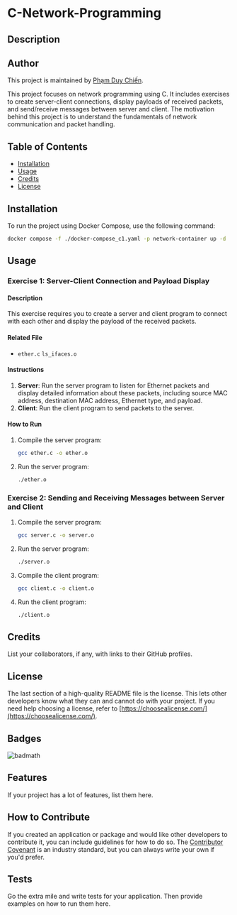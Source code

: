 # C-Network-Programming

## Description

## Author

This project is maintained by [Phạm Duy Chiến](https://github.com/benphamdev).

This project focuses on network programming using C. It includes exercises to create server-client connections, display payloads of received packets, and send/receive messages between server and client. The motivation behind this project is to understand the fundamentals of network communication and packet handling.

## Table of Contents

- [Installation](#installation)
- [Usage](#usage)
- [Credits](#credits)
- [License](#license)

## Installation

To run the project using Docker Compose, use the following command:

```sh
docker compose -f ./docker-compose_c1.yaml -p network-container up -d
```

## Usage

### Exercise 1: Server-Client Connection and Payload Display

#### Description

This exercise requires you to create a server and client program to connect with each other and display the payload of the received packets.

#### Related File

- `ether.c` `ls_ifaces.o`

#### Instructions

1. **Server**: Run the server program to listen for Ethernet packets and display detailed information about these packets, including source MAC address, destination MAC address, Ethernet type, and payload.
2. **Client**: Run the client program to send packets to the server.

#### How to Run

1. Compile the server program:

   ```sh
   gcc ether.c -o ether.o
   ```

2. Run the server program:

   ```sh
   ./ether.o
   ```

### Exercise 2: Sending and Receiving Messages between Server and Client

1. Compile the server program:

   ```sh
   gcc server.c -o server.o
   ```

2. Run the server program:

   ```sh
   ./server.o
   ```

3. Compile the client program:

   ```sh
   gcc client.c -o client.o
   ```

4. Run the client program:

   ```sh
   ./client.o
   ```

## Credits

List your collaborators, if any, with links to their GitHub profiles.

## License

The last section of a high-quality README file is the license. This lets other developers know what they can and cannot do with your project. If you need help choosing a license, refer to [https://choosealicense.com/](https://choosealicense.com/).

## Badges

![badmath](https://img.shields.io/github/languages/top/lernantino/badmath)

## Features

If your project has a lot of features, list them here.

## How to Contribute

If you created an application or package and would like other developers to contribute it, you can include guidelines for how to do so. The [Contributor Covenant](https://www.contributor-covenant.org/) is an industry standard, but you can always write your own if you'd prefer.

## Tests

Go the extra mile and write tests for your application. Then provide examples on how to run them here.
